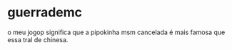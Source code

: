 # guerrademc

o meu jogop significa que a pipokinha msm cancelada é mais famosa que essa tral de chinesa.
